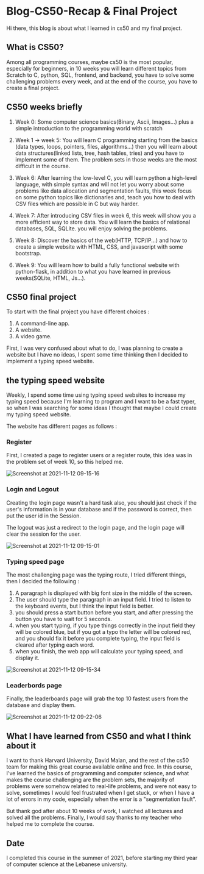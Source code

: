 # Blog-CS50-Recap & Final Project

Hi there, this blog is about what I learned in cs50 and my final project.

## What is CS50?

Among all programming courses, maybe cs50 is the most popular, especially for beginners, in 10 weeks you will learn different topics from Scratch to C, python,  SQL, frontend, and backend, you have to solve some challenging problems every week, and at the end of the course, you have to create a final project.  

## CS50 weeks briefly

1. Week 0: Some computer science basics(Binary, Ascii, Images...) plus 
a simple introduction to the programming world with scratch

2. Week 1 -> week 5: You will learn C programming starting from the basics
(data types, loops, pointers, files, algorithms...) then you will learn about data structures(linked lists, tree, hash tables, tries) and you have to implement some of them. The problem sets in those weeks are the most difficult in the course.

3. Week 6: After learning the low-level C, you will learn python a high-level language, with simple syntax and will not let you worry about some problems like data allocation and segmentation faults, this week focus on some python topics like dictionaries and, teach you how to deal with CSV files which are possible in C but way harder.

4. Week 7: After introducing CSV files in week 6, this week will show you a more efficient way to store data. You will learn the basics of relational databases, SQL, SQLite. you will enjoy solving the problems. 

5. Week 8: Discover the basics of the web(HTTP, TCP/IP...) and how to create a simple website with HTML, CSS, and javascript with some bootstrap.

6. Week 9: You will learn how to build a fully functional website with python-flask, in addition to what you have learned in previous weeks(SQLite, HTML, Js...).

## CS50 final project

To start with the final project you have different choices :
 
1. A command-line app.
2. A website.
3. A video game.

First, I was very confused about what to do, I was planning to create a website but I have no ideas, I spent some time thinking then I decided to implement a typing speed website.

## the typing speed website 

Weekly, I spend some time using typing speed websites to increase my typing speed because I'm learning to program and I want to be a fast typer, so when I was searching for some ideas I thought that maybe I could create my typing speed website.

The website has different pages as follows :


### Register

First, I created a page to register users or a register route, this idea was in the problem set of week 10, so this helped me.

![Screenshot at 2021-11-12 09-15-16](https://user-images.githubusercontent.com/84613279/141426387-42d3c938-26f7-4daa-899b-3e2d0ca5fad9.png)


### Login and Logout

Creating the login page wasn't a hard task also, you should just check if the user's information is in your database and if the password is correct, then put the user id in the Session.

The logout was just a redirect to the login page, and the login page will clear the session for the user.

![Screenshot at 2021-11-12 09-15-01](https://user-images.githubusercontent.com/84613279/141426425-9a9139e3-0799-4e8d-81e0-9a3439a12268.png)


### Typing speed page

The most challenging page was the typing route, I tried different things, then I decided the following :

1. A paragraph is displayed with big font size in the middle of the screen.
2. The user should type the paragraph in an input field. I tried to listen to the keyboard events, but I think the input field is better.
3. you should press a start button before you start, and after pressing the button you have to wait for 5 seconds.
4. when you start typing, if you type things correctly in the input field they will be colored blue, but if you got a typo the letter will be colored red, and you should fix it before you complete typing, the input field is cleared after typing each word.
5. when you finish, the web app will calculate your typing speed, and display it.

![Screenshot at 2021-11-12 09-15-34](https://user-images.githubusercontent.com/84613279/141426483-171289a8-2ce7-4234-a2a8-d087977a90fa.png)


### Leaderbords page 

Finally, the leaderboards page will grab the top 10 fastest users from the database and display them.

![Screenshot at 2021-11-12 09-22-06](https://user-images.githubusercontent.com/84613279/141426713-68ca03bf-5fa7-4752-8dcf-276f86429f61.png)


## What I have learned from CS50 and what I think about it

I want to thank Harvard University, David Malan, and the rest of the cs50 team for making this great course available online and free. In this course, I've learned the basics of programming and computer science, and what makes the course challenging are the problem sets, the majority of problems were somehow related to real-life problems, and were not easy to solve,  sometimes I would feel frustrated when I get stuck, or when I have a lot of errors in my code, especially when the error is a "segmentation fault". 

But thank god after about 10 weeks of work, I watched all lectures and solved all the problems. Finally, I would say thanks to my teacher who helped me to complete the course.

## Date

I completed this course in the summer of 2021, before starting my third year of computer science at the Lebanese university.
